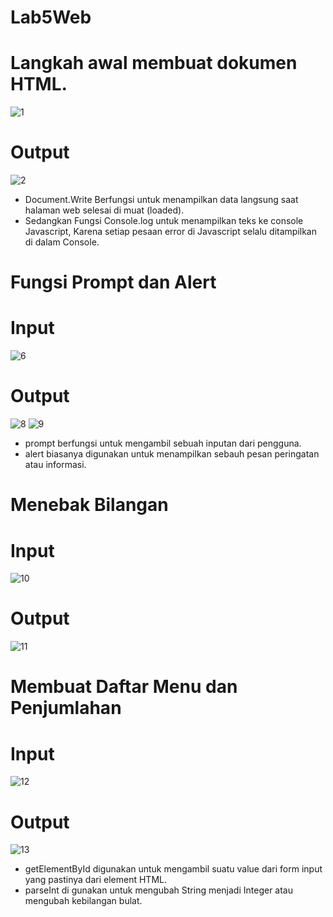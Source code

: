 # Lab5Web
# Langkah awal membuat dokumen HTML.
![1](https://user-images.githubusercontent.com/56523254/116280072-84440680-a7b2-11eb-9ff8-f12d0d02ef8d.png)
# Output
![2](https://user-images.githubusercontent.com/56523254/116280203-a6d61f80-a7b2-11eb-9a96-0ae00ec741c2.png)
* Document.Write Berfungsi untuk menampilkan data langsung saat halaman web selesai di muat (loaded).
* Sedangkan Fungsi Console.log untuk menampilkan teks ke console Javascript, Karena setiap pesaan error di Javascript selalu ditampilkan di dalam Console.
# Fungsi Prompt dan Alert
# Input
![6](https://user-images.githubusercontent.com/56523254/116282561-1f3de000-a7b5-11eb-96a5-37e3cc646500.png)
# Output
![8](https://user-images.githubusercontent.com/56523254/116283115-b9058d00-a7b5-11eb-9f5a-dedcb7990a54.png)
![9](https://user-images.githubusercontent.com/56523254/116283122-bb67e700-a7b5-11eb-85ac-ef3aebbdc916.png)
* prompt berfungsi untuk mengambil sebuah inputan dari pengguna.
* alert biasanya digunakan untuk menampilkan sebauh pesan peringatan atau informasi.
# Menebak Bilangan
# Input
![10](https://user-images.githubusercontent.com/56523254/116284475-51504180-a7b7-11eb-904a-fdf37804128a.png)
# Output
![11](https://user-images.githubusercontent.com/56523254/116284618-7a70d200-a7b7-11eb-8a3b-4c19c88103db.png)
# Membuat Daftar Menu dan Penjumlahan
# Input
![12](https://user-images.githubusercontent.com/56523254/116285111-0256dc00-a7b8-11eb-909d-fe69e4f7d089.png)
# Output
![13](https://user-images.githubusercontent.com/56523254/116285240-27e3e580-a7b8-11eb-8c24-159b9af1d394.png)
* getElementById digunakan untuk mengambil suatu value dari form input yang pastinya dari element HTML.
* parseInt di gunakan untuk mengubah String menjadi Integer atau mengubah kebilangan bulat.
